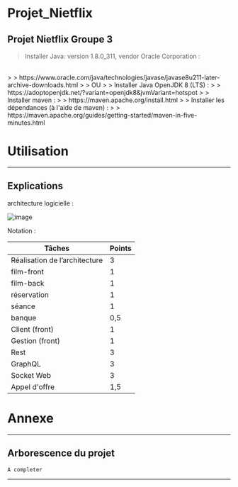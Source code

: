 # Projet_Nietflix
## Projet Nietflix Groupe 3

>
> Installer Java: version 1.8.0_311, vendor Oracle Corporation :
<br />
>
> https://www.oracle.com/java/technologies/javase/javase8u211-later-archive-downloads.html
>
> OU
> 
> Installer Java OpenJDK 8 (LTS) :
> 
> https://adoptopenjdk.net/?variant=openjdk8&jvmVariant=hotspot
>
> Installer maven :
>
> https://maven.apache.org/install.html
>
> Installer les dépendances (à l'aide de maven) :
> 
> https://maven.apache.org/guides/getting-started/maven-in-five-minutes.html

# Utilisation

---

## Explications

architecture logicielle :

![image](https://user-images.githubusercontent.com/73029436/206843144-03d31960-2aca-43eb-ba3e-9e3ec27bed22.png)


Notation :

| Tâches                        | Points|
|-------------------------------|-------|
| Réalisation de l’architecture |    3  |
| film-front                    |    1  |
| film-back                     |    1  |
| réservation                   |    1  |
| séance                        |    1  |
| banque                        |   0,5 |
| Client (front)                |    1  |
| Gestion (front)               |    1  |
| Rest                          |    3  |
| GraphQL                       |    3  |
| Socket Web                    |    3  |
| Appel d'offre                 |   1,5 |

# Annexe

---
## Arborescence du projet
```
A completer
```
---
